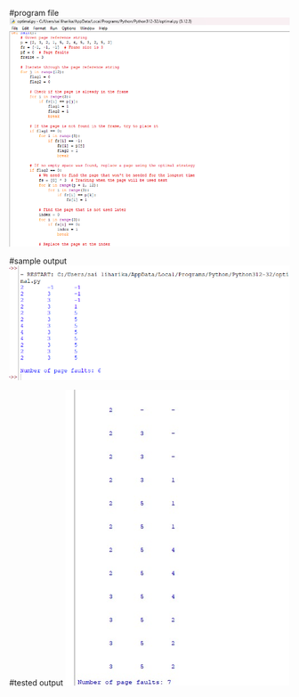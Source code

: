 #program file
![program file](lru.png)

#sample output
![sample output](sampleoutput.png)

#tested output
![tested output](testedoutput.png)
